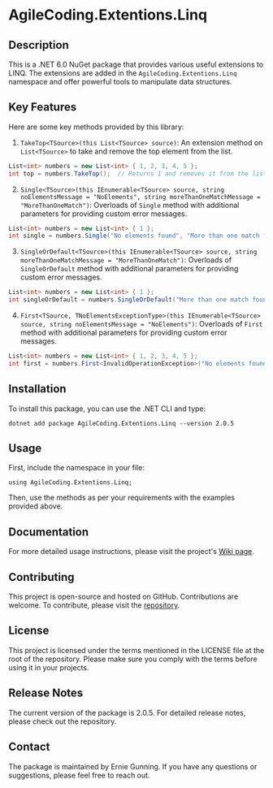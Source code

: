 ﻿AgileCoding.Extentions.Linq
===========================

Description
-----------

This is a .NET 6.0 NuGet package that provides various useful extensions to LINQ. The extensions are added in the `AgileCoding.Extentions.Linq` namespace and offer powerful tools to manipulate data structures.

Key Features
------------

Here are some key methods provided by this library:

1.  `TakeTop<TSource>(this List<TSource> source)`: An extension method on `List<TSource>` to take and remove the top element from the list.

```csharp
List<int> numbers = new List<int> { 1, 2, 3, 4, 5 };
int top = numbers.TakeTop();  // Returns 1 and removes it from the list.
```

2.  `Single<TSource>(this IEnumerable<TSource> source, string noElementsMessage = "NoElements", string moreThanOneMatchMessage = "MoreThanOneMatch")`: Overloads of `Single` method with additional parameters for providing custom error messages.

```csharp
List<int> numbers = new List<int> { 1 };
int single = numbers.Single("No elements found", "More than one match found");  // Returns 1 if the list has exactly one element, otherwise throws exception with specified error message.
```

3.  `SingleOrDefault<TSource>(this IEnumerable<TSource> source, string moreThanOneMatchMessage = "MoreThanOneMatch")`: Overloads of `SingleOrDefault` method with additional parameters for providing custom error messages.

```csharp
List<int> numbers = new List<int> { 1 };
int singleOrDefault = numbers.SingleOrDefault("More than one match found");  // Returns 1 if the list has exactly one element, null if no elements, otherwise throws exception with specified error message.
```

4.  `First<TSource, TNoElementsExceptionType>(this IEnumerable<TSource> source, string noElementsMessage = "NoElements")`: Overloads of `First` method with additional parameters for providing custom error messages.

```csharp
List<int> numbers = new List<int> { 1, 2, 3, 4, 5 };
int first = numbers.First<InvalidOperationException>("No elements found");  // Returns 1 if the list has at least one element, otherwise throws exception with specified error message.
```

Installation
------------

To install this package, you can use the .NET CLI and type:

`dotnet add package AgileCoding.Extentions.Linq --version 2.0.5`

Usage
-----

First, include the namespace in your file:

`using AgileCoding.Extentions.Linq;`

Then, use the methods as per your requirements with the examples provided above.

Documentation
-------------

For more detailed usage instructions, please visit the project's [Wiki page](https://github.com/ToolMaker/AgileCoding.Extentions.Linq/wiki).

Contributing
------------

This project is open-source and hosted on GitHub. Contributions are welcome. To contribute, please visit the [repository](https://github.com/ToolMaker/AgileCoding.Extentions.Linq).

License
-------

This project is licensed under the terms mentioned in the LICENSE file at the root of the repository. Please make sure you comply with the terms before using it in your projects.

Release Notes
-------------

The current version of the package is 2.0.5. For detailed release notes, please check out the repository.

Contact
-------

The package is maintained by Ernie Gunning. If you have any questions or suggestions, please feel free to reach out.